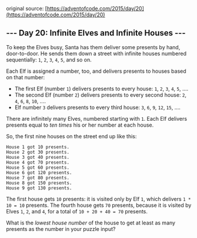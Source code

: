 original source: [https://adventofcode.com/2015/day/20](https://adventofcode.com/2015/day/20)
## --- Day 20: Infinite Elves and Infinite Houses ---
To keep the Elves busy, Santa has them deliver some presents by hand, door-to-door.  He sends them down a street with infinite houses numbered sequentially: `1`, `2`, `3`, `4`, `5`, and so on.

Each Elf is assigned a number, too, and delivers presents to houses based on that number:


 - The first Elf (number `1`) delivers presents to every house: `1`, `2`, `3`, `4`, `5`, ....
 - The second Elf (number `2`) delivers presents to every second house: `2`, `4`, `6`, `8`, `10`, ....
 - Elf number `3` delivers presents to every third house: `3`, `6`, `9`, `12`, `15`, ....

There are infinitely many Elves, numbered starting with `1`.  Each Elf delivers presents equal to _ten times_ his or her number at each house.

So, the first nine houses on the street end up like this:

```
House 1 got 10 presents.
House 2 got 30 presents.
House 3 got 40 presents.
House 4 got 70 presents.
House 5 got 60 presents.
House 6 got 120 presents.
House 7 got 80 presents.
House 8 got 150 presents.
House 9 got 130 presents.
```

The first house gets `10` presents: it is visited only by Elf `1`, which delivers `1 * 10 = 10` presents.  The fourth house gets `70` presents, because it is visited by Elves `1`, `2`, and `4`, for a total of `10 + 20 + 40 = 70` presents.

What is the _lowest house number_ of the house to get at least as many presents as the number in your puzzle input?


